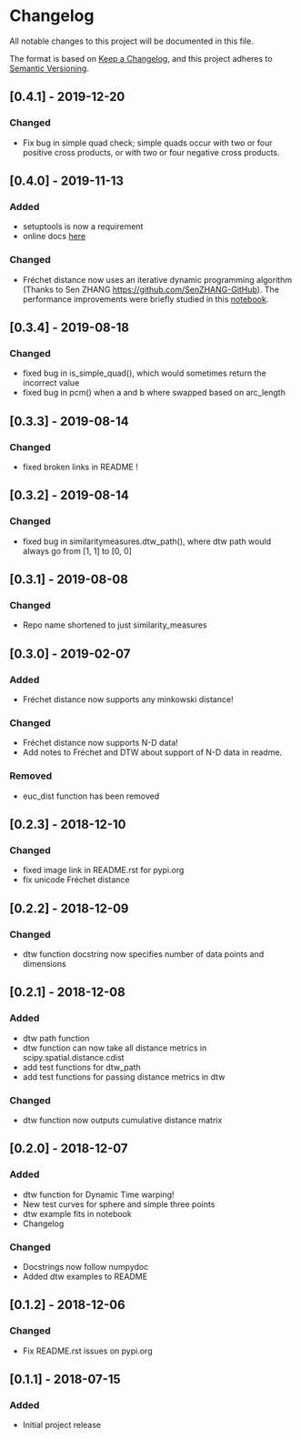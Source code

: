 # Changelog
All notable changes to this project will be documented in this file.

The format is based on [Keep a Changelog](https://keepachangelog.com/en/1.0.0/),
and this project adheres to [Semantic Versioning](https://semver.org/spec/v2.0.0.html).

## [0.4.1] - 2019-12-20
### Changed
- Fix bug in simple quad check; simple quads occur with two or four positive cross products, or with two or four negative cross products.

## [0.4.0] - 2019-11-13
### Added
- setuptools is now a requirement
- online docs [here](https://jekel.me/similarity_measures/index.html)
### Changed
- Fréchet distance now uses an iterative dynamic programming algorithm (Thanks to Sen ZHANG https://github.com/SenZHANG-GitHub). The performance improvements were briefly studied in this [notebook](https://github.com/cjekel/similarity_measures/blob/master/frechet_distance_recursion_vs_dp.ipynb). 

## [0.3.4] - 2019-08-18
### Changed
- fixed bug in is_simple_quad(), which would sometimes return the incorrect value
- fixed bug in pcm() when a and b where swapped based on arc_length

## [0.3.3] - 2019-08-14
### Changed
- fixed broken links in README !

## [0.3.2] - 2019-08-14
### Changed
- fixed bug in similaritymeasures.dtw_path(), where dtw path would always go from [1, 1] to [0, 0]

## [0.3.1] - 2019-08-08
### Changed
- Repo name shortened to just similarity_measures

## [0.3.0] - 2019-02-07
### Added
- Fréchet distance now supports any minkowski distance!
### Changed
- Fréchet distance now supports N-D data!
- Add notes to Fréchet and DTW about support of N-D data in readme.
### Removed
- euc_dist function has been removed

## [0.2.3] - 2018-12-10
### Changed
- fixed image link in README.rst for pypi.org
- fix unicode Fréchet distance

## [0.2.2] - 2018-12-09
### Changed
- dtw function docstring now specifies number of data points and dimensions

## [0.2.1] - 2018-12-08
### Added
- dtw path function
- dtw function can now take all distance metrics in scipy.spatial.distance.cdist
- add test functions for dtw_path
- add test functions for passing distance metrics in dtw
### Changed
- dtw function now outputs cumulative distance matrix

## [0.2.0] - 2018-12-07
### Added
- dtw function for Dynamic Time warping!
- New test curves for sphere and simple three points
- dtw example fits in notebook
- Changelog
### Changed
- Docstrings now follow numpydoc
- Added dtw examples to README

## [0.1.2] - 2018-12-06
### Changed
- Fix README.rst issues on pypi.org

## [0.1.1] - 2018-07-15
### Added
- Initial project release
